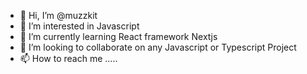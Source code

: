 - 👋 Hi, I’m @muzzkit
- 👀 I’m interested in Javascript 
- 🌱 I’m currently learning React framework Nextjs
- 💞️ I’m looking to collaborate on any Javascript or Typescript Project
- 📫 How to reach me .....
